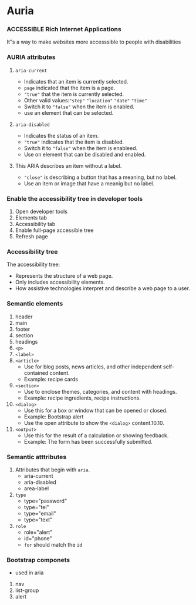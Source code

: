 # Auria

### ACCESSIBLE Rich Internet Applications

It"s a way to make websites more accesssible to people with disabilities

### AURIA attributes

1. `aria-current`
   - Indicates that an item is currently selected.
   - `page` indicated that the item is a page.
   - `"true"` that the item is currently selected.
   - Other valid values:`"step"` `"location"` `"date"` `"time"`
   - Switch it to `"false"` when the item is enabled.
   - use an element that can be selected.

2. `aria-disabled`
   - Indicates the status of an item.
   - `"true"` indicates that the item is disabled.
   - Switch it to `"false"` when the item is enableed.
   - Use on element that can be disabled and enabled.

3. This ARIA describes an item without a label.
   - `"close"` is describing a button that has a meaning, but no label.
   - Use an item or image that have a meanig but no label.

### Enable the accessibility tree in developer tools
1. Open developer tools
2. Elements tab
3. Accessibility tab
4. Enable full-page accessible tree
5. Refresh page

### Accessibility tree

The accessibility tree:
 - Represents the structure of a web page.
 - Only includes accessibility elements.
 - How assistive technologies interpret and describe a web page to a user.

### Semantic elements

1. header
2. main
3. footer
4. section
5. headings
6. `<p>`
7. `<label>`
8. `<article>`
    - Use for blog posts, news articles, and other independent self-contained content.
    - Example: recipe cards
9. `<section>`
    - Use to enclose themes, categories, and content with headings.
    - Example: recipe ingredients, recipe instructions.
10. `<dialog>`
    - Use this for a box or window that can be opened or closed.
    - Example: Bootstrap alert 
    - Use the open attribute to show the `<dialog>` content.10.10.
11.  `<output>`
     - Use this for the result of a calculation or showing feedback.
     - Example: The form has been successfully submitted.



### Semantic atttributes

1. Attributes that begin with `aria`.
   - aria-current
   - aria-disabled
   - area-label 
2. `type`
   - type="password"
   - type="tel"
   - type="email"
   - type="text"
3. `role`
   - role="alert"
   - id="phone"
   - `for` should match the `id` 
  
  ### Bootstrap componets
   - used in aria
  1. nav
  2. list-group
  3. alert